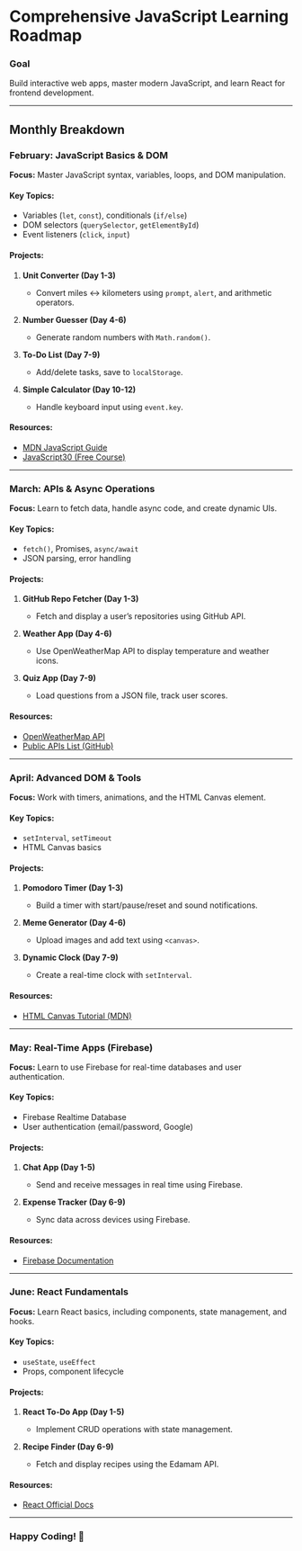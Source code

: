 # Comprehensive JavaScript Learning Roadmap  

### **Goal**  
Build interactive web apps, master modern JavaScript, and learn React for frontend development.  

---

## **Monthly Breakdown**  

### **February: JavaScript Basics & DOM**  
**Focus:** Master JavaScript syntax, variables, loops, and DOM manipulation.  

#### Key Topics:  
- Variables (`let`, `const`), conditionals (`if/else`)  
- DOM selectors (`querySelector`, `getElementById`)  
- Event listeners (`click`, `input`)  

#### Projects:  
1. **Unit Converter (Day 1-3)**  
   - Convert miles ↔ kilometers using `prompt`, `alert`, and arithmetic operators.  

2. **Number Guesser (Day 4-6)**  
   - Generate random numbers with `Math.random()`.  

3. **To-Do List (Day 7-9)**  
   - Add/delete tasks, save to `localStorage`.  

4. **Simple Calculator (Day 10-12)**  
   - Handle keyboard input using `event.key`.  

#### Resources:  
- [MDN JavaScript Guide](https://developer.mozilla.org/en-US/docs/Web/JavaScript)  
- [JavaScript30 (Free Course)](https://javascript30.com)  

---

### **March: APIs & Async Operations**  
**Focus:** Learn to fetch data, handle async code, and create dynamic UIs.  

#### Key Topics:  
- `fetch()`, Promises, `async/await`  
- JSON parsing, error handling  

#### Projects:  
1. **GitHub Repo Fetcher (Day 1-3)**  
   - Fetch and display a user’s repositories using GitHub API.  

2. **Weather App (Day 4-6)**  
   - Use OpenWeatherMap API to display temperature and weather icons.  

3. **Quiz App (Day 7-9)**  
   - Load questions from a JSON file, track user scores.  

#### Resources:  
- [OpenWeatherMap API](https://openweathermap.org/api)  
- [Public APIs List (GitHub)](https://github.com/public-apis/public-apis)  

---

### **April: Advanced DOM & Tools**  
**Focus:** Work with timers, animations, and the HTML Canvas element.  

#### Key Topics:  
- `setInterval`, `setTimeout`  
- HTML Canvas basics  

#### Projects:  
1. **Pomodoro Timer (Day 1-3)**  
   - Build a timer with start/pause/reset and sound notifications.  

2. **Meme Generator (Day 4-6)**  
   - Upload images and add text using `<canvas>`.  

3. **Dynamic Clock (Day 7-9)**  
   - Create a real-time clock with `setInterval`.  

#### Resources:  
- [HTML Canvas Tutorial (MDN)](https://developer.mozilla.org/en-US/docs/Web/API/Canvas_API)  

---

### **May: Real-Time Apps (Firebase)**  
**Focus:** Learn to use Firebase for real-time databases and user authentication.  

#### Key Topics:  
- Firebase Realtime Database  
- User authentication (email/password, Google)  

#### Projects:  
1. **Chat App (Day 1-5)**  
   - Send and receive messages in real time using Firebase.  

2. **Expense Tracker (Day 6-9)**  
   - Sync data across devices using Firebase.  

#### Resources:  
- [Firebase Documentation](https://firebase.google.com/docs)  

---

### **June: React Fundamentals**  
**Focus:** Learn React basics, including components, state management, and hooks.  

#### Key Topics:  
- `useState`, `useEffect`  
- Props, component lifecycle  

#### Projects:  
1. **React To-Do App (Day 1-5)**  
   - Implement CRUD operations with state management.  

2. **Recipe Finder (Day 6-9)**  
   - Fetch and display recipes using the Edamam API.  

#### Resources:  
- [React Official Docs](https://reactjs.org/docs/getting-started.html)  

---

### **Happy Coding! 🚀**  
